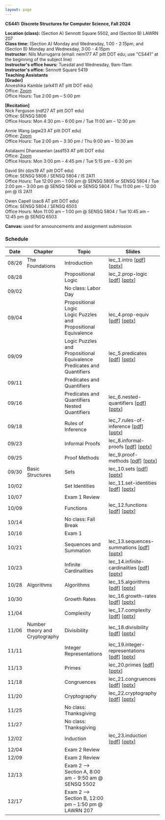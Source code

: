 ```yaml
---
layout: page
---
```


**CS441: Discrete Structures for Computer Science, Fall 2024**

**Location (class):** (Section A) Sennott Square 5502, and (Section B) LAWRN 207<br>
**Class time:** (Section A) Monday and Wednesday, 1:00 - 2:15pm, and (Section B) Monday and Wednesday, 3:00 - 4:15pm<br>
**Instructor:** Nils Murrugarra (email: nem177 AT pitt DOT edu; use "CS441" at the beginning of the subject line)<br>
**Instructor's office hours:** Tuesdat and Wednesday, 9am-11am<br>
**Instructor's office:** Sennott Square 5419<br>
**Teaching Assistants**<br>
**[Grader]**<br>
Anveshika Kamble (ark411 AT pitt DOT edu)<br>
Office: [Zoom](https://pitt.zoom.us/j/5835648820)<br>
Office Hours: Tue 2:00 pm – 5:00 pm<br>

**[Recitation]**<br>
Nick Ferguson (ndf27 AT pitt DOT edu)<br>
Office: SENSQ 5806<br>
Office Hours: Mon 4:30 pm – 6:00 pm / Tue 11:00 am – 12:30 pm<br>

Annie Wang (agw23 AT pitt DOT edu)<br>
Office: [Zoom](https://pitt.zoom.us/j/93253767006)<br>
Office Hours: Tue 2:00 pm – 3:30 pm / Thu 9:00 am – 10:30 am<br>

Astalaxmi Dhanaseelan (asd153 AT pitt DOT edu)<br>
Office: [Zoom](https://pitt.zoom.us/j/99835381716)<br>
Office Hours: Mon 3:00 pm – 4:45 pm / Tue 5:15 pm – 6:30 pm<br>

David Shi (dzs19 AT pitt DOT edu)<br>
Office: SENSQ 5806 / SENSQ 5804 / IS 2A11 <br>
Office Hours: Tue 12:00 pm – 1:00 pm @ SENSQ 5806 or SENSQ 5804 / Tue 2:00 pm – 3:00 pm @ SENSQ 5806 or SENSQ 5804 / Thu 11:00 pm – 12:00 pm @ IS 2A11<br>

Owen Capell (oac8 AT pitt DOT edu)<br>
Office: SENSQ 5804 / SENSQ 6503<br>
Office Hours: Mon 11:00 am – 1:00 pm @ SENSQ 5804 / Tue 10:45 am – 12:45 pm @ SENSQ 6503<br>

**Canvas:** used for announcements and assignment submission<br>

### Schedule

Date        | Chapter          | Topic             | Slides       
----------- | -----------      | -----------       | -----------  
08/26       | The Foundations  | Introduction      | lec_1.intro [[pdf](https://sites.pitt.edu/~nem177/courses/fall24_cs441/lec_1.intro.pdf)] [[pptx](https://sites.pitt.edu/~nem177/courses/fall24_cs441/lec_1.intro.pptx)]
08/28       |                  | Propositional Logic| lec_2.prop-logic [[pdf](https://sites.pitt.edu/~nem177/courses/fall24_cs441/lec_2.prop-logic.pdf)]  [[pptx](https://sites.pitt.edu/~nem177/courses/fall24_cs441/lec_2.prop-logic.pptx)]              
09/02       |                  | No class: Labor Day           |   
09/04       |                  | Propositional Logic<br>Logic Puzzles and Propositional Equivalence                   | lec_4.prop-equiv [[pdf](https://sites.pitt.edu/~nem177/courses/fall24_cs441/lec_4.prop-equiv.pdf)]  [[pptx](https://sites.pitt.edu/~nem177/courses/fall24_cs441/lec_4.prop-equiv.pptx)]  
09/09       |                  | Logic Puzzles and Propositional Equivalence<br>Predicates and Quantifiers                   | lec_5.predicates [[pdf](https://sites.pitt.edu/~nem177/courses/fall24_cs441/lec_5.predicates.pdf)]  [[pptx](https://sites.pitt.edu/~nem177/courses/fall24_cs441/lec_5.predicates.pptx)]  
09/11       |                  | Predicates and Quantifiers                   | 
09/16       |                  | Predicates and Quantifiers<br>Nested Quantifiers                   | lec_6.nested-quantifiers [[pdf](https://sites.pitt.edu/~nem177/courses/fall24_cs441/lec_6.nested-quantifiers.pdf)]  [[pptx](https://sites.pitt.edu/~nem177/courses/fall24_cs441/lec_6.nested-quantifiers.pptx)]  
09/18       |                  | Rules of Inference                   |  lec_7.rules-of-inference  [[pdf](https://sites.pitt.edu/~nem177/courses/fall24_cs441/lec_7.rules-of-inference.pdf)]  [[pptx](https://sites.pitt.edu/~nem177/courses/fall24_cs441/lec_7.rules-of-inference.pptx)]
09/23       |                  | Informal Proofs    |  lec_8.informal-proofs  [[pdf](https://sites.pitt.edu/~nem177/courses/fall24_cs441/lec_8.informal-proofs.pdf)]  [[pptx](https://sites.pitt.edu/~nem177/courses/fall24_cs441/lec_8.informal-proofs.pptx)]
09/25       |                  | Proof Methods      |  lec_9.proof-methods  [[pdf](https://sites.pitt.edu/~nem177/courses/fall24_cs441/lec_9.proof-methods.pdf)]  [[pptx](https://sites.pitt.edu/~nem177/courses/fall24_cs441/lec_9.proof-methods.pptx)]
09/30       | Basic Structures | Sets               |  lec_10.sets  [[pdf](https://sites.pitt.edu/~nem177/courses/fall24_cs441/lec_10.sets.pdf)]  [[pptx](https://sites.pitt.edu/~nem177/courses/fall24_cs441/lec_10.sets.pptx)]
10/02       |                  | Set Identities     |  lec_11.set-identities  [[pdf](https://sites.pitt.edu/~nem177/courses/fall24_cs441/lec_11.set-identities.pdf)]  [[pptx](https://sites.pitt.edu/~nem177/courses/fall24_cs441/lec_11.set-identities.pptx)]
10/07       |                  | Exam 1 Review      |  
10/09       |                  | Functions          |  lec_12.functions  [[pdf](https://sites.pitt.edu/~nem177/courses/fall24_cs441/lec_12.functions.pdf)]  [[pptx](https://sites.pitt.edu/~nem177/courses/fall24_cs441/lec_12.functions.pptx)]
10/14       |                  | No class: Fall Break         |  
10/16       |                  | Exam 1             |  
10/21       |                  | Sequences and Summation                   |  lec_13.sequences-summations  [[pdf](https://sites.pitt.edu/~nem177/courses/fall24_cs441/lec_13.sequences-summations.pdf)]  [[pptx](https://sites.pitt.edu/~nem177/courses/fall24_cs441/lec_13.sequences-summations.pptx)]
10/23       |                  | Infinite Cardinalities                   |  lec_14.infinite-cardinalities  [[pdf](https://sites.pitt.edu/~nem177/courses/fall24_cs441/lec_14.infinite-cardinalities.pdf)]  [[pptx](https://sites.pitt.edu/~nem177/courses/fall24_cs441/lec_14.infinite-cardinalities.pptx)]
10/28       | Algorithms       | Algorithms                   |  lec_15.algorithms  [[pdf](https://sites.pitt.edu/~nem177/courses/fall24_cs441/lec_15.algorithms.pdf)]  [[pptx](https://sites.pitt.edu/~nem177/courses/fall24_cs441/lec_15.algorithms.pptx)]
10/30       |                  | Growth Rates                   |  lec_16.growth-rates  [[pdf](https://sites.pitt.edu/~nem177/courses/fall24_cs441/lec_16.growth-rates.pdf)]  [[pptx](https://sites.pitt.edu/~nem177/courses/fall24_cs441/lec_16.growth-rates.pptx)]
11/04       |                  | Complexity                   |  lec_17.complexity  [[pdf](https://sites.pitt.edu/~nem177/courses/fall24_cs441/lec_17.complexity.pdf)]  [[pptx](https://sites.pitt.edu/~nem177/courses/fall24_cs441/lec_17.complexity.pptx)]
11/06       | Number theory and Cryptography                 | Divisibility                   |  lec_18.divisibility  [[pdf](https://sites.pitt.edu/~nem177/courses/fall24_cs441/lec_18.divisibility.pdf)]  [[pptx](https://sites.pitt.edu/~nem177/courses/fall24_cs441/lec_18.divisibility.pptx)]
11/11       |                  | Integer Representations |  lec_19.integer-representations  [[pdf](https://sites.pitt.edu/~nem177/courses/fall24_cs441/lec_19.integer-representations.pdf)]  [[pptx](https://sites.pitt.edu/~nem177/courses/fall24_cs441/lec_19.integer-representations.pptx)]
11/13       |                  | Primes                  |  lec_20.primes  [[pdf](https://sites.pitt.edu/~nem177/courses/fall24_cs441/lec_20.primes.pdf)]  [[pptx](https://sites.pitt.edu/~nem177/courses/fall24_cs441/lec_20.primes.pptx)]
11/18       |                  | Congruences                    |  lec_21.congruences  [[pdf](https://sites.pitt.edu/~nem177/courses/fall24_cs441/lec_21.congruences.pdf)]  [[pptx](https://sites.pitt.edu/~nem177/courses/fall24_cs441/lec_21.congruences.pptx)]
11/20       |                  | Cryptography                   |  lec_22.cryptography  [[pdf](https://sites.pitt.edu/~nem177/courses/fall24_cs441/lec_22.cryptography.pdf)]  [[pptx](https://sites.pitt.edu/~nem177/courses/fall24_cs441/lec_22.cryptography.pptx)]
11/25       |                  | No class: Thanksgiving                   |  
11/27       |                  | No class: Thanksgiving                   |  
12/02       |                  | Induction                   |  lec_23.induction  [[pdf](https://sites.pitt.edu/~nem177/courses/fall24_cs441/lec_23.induction.pdf)]  [[pptx](https://sites.pitt.edu/~nem177/courses/fall24_cs441/lec_23.induction.pptx)]
12/04       |                  | Exam 2 Review      |  
12/09       |                  | Exam 2 Review      |  
12/13       |                  | Exam 2 --> Section A, 8:00 am - 9:50 am @ SENSQ 5502       |  
12/17       |                  | Exam 2 --> Section B, 12:00 pm – 1:50 pm @ LAWRN 207       |  






